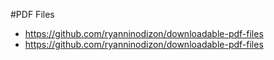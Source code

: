 #PDF Files
- https://github.com/ryanninodizon/downloadable-pdf-files
- https://github.com/ryanninodizon/downloadable-pdf-files
